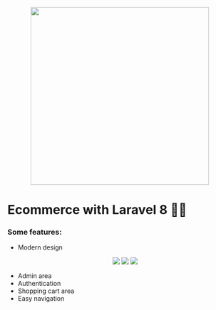 <p align="center"><a href="https://laravel.com" target="_blank"><img src="https://raw.githubusercontent.com/laravel/art/master/logo-lockup/5%20SVG/2%20CMYK/1%20Full%20Color/laravel-logolockup-cmyk-red.svg" width="400"></a></p>

# Ecommerce with Laravel 8 🛒📱

<h3>Some features:</h3>
<ul>
  <li>Modern design</li>
    <p align="center">
        <img src="https://github-images-jusav.s3.eu-central-1.amazonaws.com/ecommerce-laravel8.png" />
        <img src="https://github-images-jusav.s3.eu-central-1.amazonaws.com/ecommerce-laravel8-2.png" />
        <img src="https://github-images-jusav.s3.eu-central-1.amazonaws.com/ecommerce-laravel8-3.png" />
    </p>
  <li>Admin area</li>
  <li>Authentication</li>
  <li>Shopping cart area</li>
  <li>Easy navigation</li>
</ul>

